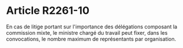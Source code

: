 # Article R2261-10

  
En cas de litige portant sur l'importance des délégations composant la commission mixte, le ministre chargé du travail peut fixer, dans les convocations, le nombre maximum de représentants par organisation.